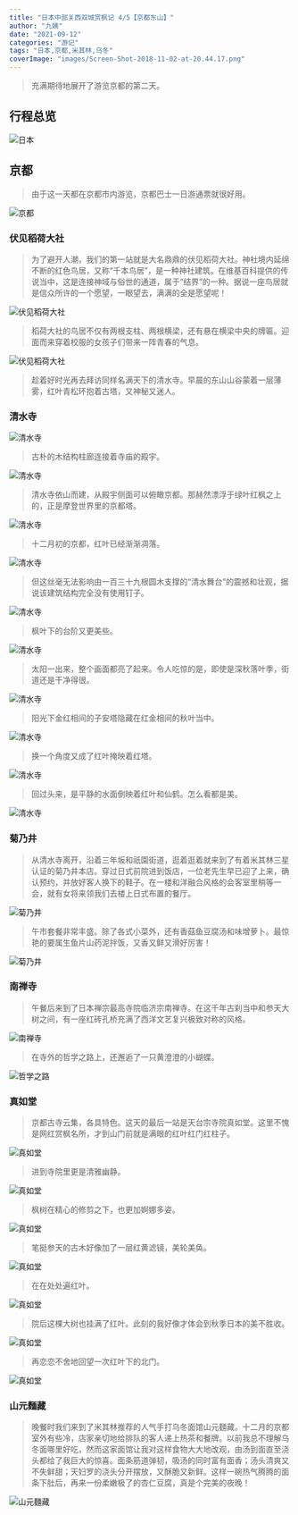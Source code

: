 ```yaml
---
title: "日本中部关西双城赏枫记 4/5【京都东山】"
author: "九姨"
date: "2021-09-12"
categories: "游记"
tags: "日本,京都,米其林,乌冬"
coverImage: "images/Screen-Shot-2018-11-02-at-20.44.17.png"
---
```


>充满期待地展开了游览京都的第二天。

## 行程总览

![日本](images/japan-2016.jpg)

## 京都

>由于这一天都在京都市内游览，京都巴士一日游通票就很好用。

![京都](images/20181103_184554.jpg)

### 伏见稻荷大社

>为了避开人潮，我们的第一站就是大名鼎鼎的伏见稻荷大社。神社境内延绵不断的红色鸟居，又称“千本鸟居”，是一种神社建筑。在维基百科提供的传说当中，这是连接神域与俗世的通道，属于“结界”的一种。据说一座鸟居就是信众所许的一个愿望，一眼望去，满满的全是愿望呢！

![伏见稻荷大社](images/0IMG_20161205_021244.jpg)

>稻荷大社的鸟居不仅有两根支柱、两根横梁，还有悬在横梁中央的牌匾。迎面而来穿着校服的女孩子们带来一阵青春的气息。

![伏见稻荷大社](images/IMG_20161205_021834-e1541181242535.jpg)

>趁着好时光再去拜访同样名满天下的清水寺。早晨的东山山谷蒙着一层薄雾，红叶青松环抱着古塔，又神秘又迷人。

### 清水寺

![清水寺](images/0IMG_20161204_235948.jpg)

>古朴的木结构柱廊连接着寺庙的殿宇。

![清水寺](images/IMG_20161204_235724-e1541181023415.jpg)

>清水寺依山而建，从殿宇侧面可以俯瞰京都。那赫然漂浮于绿叶红枫之上的，正是摩登世界里的京都塔。

![清水寺](images/IMG_20161205_000645.jpg)

>十二月初的京都，红叶已经渐渐凋落。

![清水寺](images/IMG_20161205_001029.jpg)

>但这丝毫无法影响由一百三十九根圆木支撑的“清水舞台”的震撼和壮观，据说该建筑结构完全没有使用钉子。

![清水寺](images/IMG_20161205_002003.jpg)

>枫叶下的台阶又更美些。

![清水寺](images/0IMG_20161205_003430.jpg)

>太阳一出来，整个画面都亮了起来。令人吃惊的是，即使是深秋落叶季，街道还是干净得很。

![清水寺](images/0IMG_20161205_004805.jpg)

>阳光下金红相间的子安塔隐藏在红金相间的秋叶当中。

![清水寺](images/0IMG_20161205_084617.jpg)

>换一个角度又成了红叶掩映着红塔。

![清水寺](images/0IMG_20161205_010019.jpg)

>回过头来，是平静的水面倒映着红叶和仙鹤。怎么看都是美。

![清水寺](images/IMG_20161205_005401.jpg)

### 菊乃井

>从清水寺离开，沿着三年坂和祇園街道，逛着逛着就来到了有着米其林三星认证的菊乃井本店。穿过日式前院进到饭店，一位老先生早已迎了上来，确认预约，并放好客人换下的鞋子。在一楼和洋融合风格的会客室里稍等一会，就有女将来领我们去楼上日式布置的餐厅。

![菊乃井](images/IMG_20161205_133519.jpg)

>午市套餐非常丰盛。除了各式小菜外，还有香菇鱼豆腐汤和味增萝卜。最惊艳的要属生鱼片山药泥拌饭，又香又鲜又滑好厉害！

![菊乃井](images/0IMG_20161205_124413.jpg)

### 南禅寺

>午餐后来到了日本禅宗最高寺院临济宗南禅寺。在这千年古刹当中和参天大树之间，有一座红砖孔桥充满了西洋文艺复兴极致对称的风格。

![南禅寺](images/IMG_20161205_072208.jpg)

>在寺外的哲学之路上，还邂逅了一只黄澄澄的小蝴蝶。

![哲学之路](images/IMG_20161205_080637.jpg)

### 真如堂

>京都古寺云集，各具特色。这天的最后一站是天台宗寺院真如堂。这里不愧是网红赏枫名所，才到山门前就是满眼的红叶红门红柱子。

![真如堂](images/Screen-Shot-2018-11-02-at-20.44.17.png)

>进到寺院里更是清雅幽静。

![真如堂](images/0IMG_20161205_080744.jpg)

>枫树在精心的修剪之下，也更加婀娜多姿。

![真如堂](images/0IMG_20161205_080525.jpg)

>笔挺参天的古木好像加了一层红黄滤镜，美轮美奂。

![真如堂](images/0IMG_20161205_080045-e1541181472218.jpg)

>在在处处遍红叶。

![真如堂](images/IMG_20161205_080935-e1541181358874.jpg)

>院后这棵大树也挂满了红叶。此刻的我好像才体会到秋季日本的美不胜收。

![真如堂](images/IMG_20161205_142716.jpg)

>再恋恋不舍地回望一次红叶下的北门。

![真如堂](images/IMG_20161205_142932.jpg)

### 山元麵藏

>晚餐时我们来到了米其林推荐的人气手打乌冬面馆山元麵藏。十二月的京都室外有些冷，店家亲切地给排队的客人递上热茶和餐牌。以前我总不理解乌冬面哪里好吃，然而这家面馆让我对这样食物大大地改观，由汤到面直至浇头都给了我巨大的惊喜。面条筋道弹韧，吸汤的同时富有面香；汤头清爽又不失鲜甜；天妇罗的浇头分开摆放，又酥脆又新鲜。这样一碗热气腾腾的面条下肚后，再来一份柔嫩极了的杏仁豆腐，真是个完美的夜晚！

![山元麵藏](images/IMG_20161205_171235.jpg)
